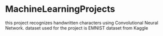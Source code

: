 # MachineLearningProjects
this project recognizes handwritten characters using Convolutional Neural Network. dataset used for the project is EMNIST dataset from Kaggle
